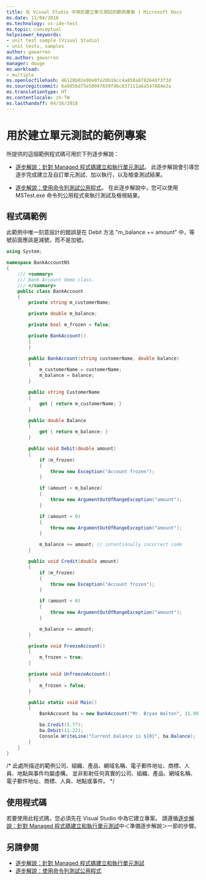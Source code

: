 ```yaml
---
title: 在 Visual Studio 中用於建立單元測試的範例專案 | Microsoft Docs
ms.date: 11/04/2016
ms.technology: vs-ide-test
ms.topic: conceptual
helpviewer_keywords:
- unit test sample [Visual Studio]
- unit tests, samples
author: gewarren
ms.author: gewarren
manager: douge
ms.workload:
- multiple
ms.openlocfilehash: 46128b02e98e8fe20b16cc4a858a8782649f3f3d
ms.sourcegitcommit: 6a9d5bd75e50947659fd6c837111a6a547884e2a
ms.translationtype: HT
ms.contentlocale: zh-TW
ms.lasthandoff: 04/16/2018
---
```

# <a name="sample-project-for-creating-unit-tests"></a>用於建立單元測試的範例專案

所提供的這個範例程式碼可用於下列逐步解說：

- [逐步解說：針對 Managed 程式碼建立和執行單元測試](../test/walkthrough-creating-and-running-unit-tests-for-managed-code.md)。 此逐步解說會引導您逐步完成建立及自訂單元測試、加以執行，以及檢查測試結果。

- [逐步解說：使用命令列測試公用程式](http://msdn.microsoft.com/Library/52c11992-9e94-4067-a4b7-59f19d69d867)。 在此逐步解說中，您可以使用 MSTest.exe 命令列公用程式來執行測試及檢視結果。

## <a name="sample-code"></a>程式碼範例

此範例中唯一刻意設計的錯誤是在 Debit 方法 "m_balance += amount" 中，等號前面應該是減號，而不是加號。

```csharp
using System;

namespace BankAccountNS
{
    /// <summary>
    /// Bank Account demo class.
    /// </summary>
    public class BankAccount
    {
        private string m_customerName;

        private double m_balance;

        private bool m_frozen = false;

        private BankAccount()
        {
        }

        public BankAccount(string customerName, double balance)
        {
            m_customerName = customerName;
            m_balance = balance;
        }

        public string CustomerName
        {
            get { return m_customerName; }
        }

        public double Balance
        {
            get { return m_balance; }
        }

        public void Debit(double amount)
        {
            if (m_frozen)
            {
                throw new Exception("Account frozen");
            }

            if (amount > m_balance)
            {
                throw new ArgumentOutOfRangeException("amount");
            }

            if (amount < 0)
            {
                throw new ArgumentOutOfRangeException("amount");
            }

            m_balance += amount; // intentionally incorrect code
        }

        public void Credit(double amount)
        {
            if (m_frozen)
            {
                throw new Exception("Account frozen");
            }

            if (amount < 0)
            {
                throw new ArgumentOutOfRangeException("amount");
            }

            m_balance += amount;
        }

        private void FreezeAccount()
        {
            m_frozen = true;
        }

        private void UnfreezeAccount()
        {
            m_frozen = false;
        }

        public static void Main()
        {
            BankAccount ba = new BankAccount("Mr. Bryan Walton", 11.99);

            ba.Credit(5.77);
            ba.Debit(11.22);
            Console.WriteLine("Current balance is ${0}", ba.Balance);
        }
    }
}
```

/* 此處所描述的範例公司、組織、產品、網域名稱、電子郵件地址、商標、人員、地點與事件均屬虛構。 並非影射任何真實的公司、組織、產品、網域名稱、電子郵件地址、商標、人員、地點或事件。 \*/

## <a name="working-with-the-code"></a>使用程式碼

若要使用此程式碼，您必須先在 Visual Studio 中為它建立專案。 請遵循[逐步解說：針對 Managed 程式碼建立和執行單元測試](../test/walkthrough-creating-and-running-unit-tests-for-managed-code.md)中＜準備逐步解說＞一節的步驟。

## <a name="see-also"></a>另請參閱

- [逐步解說：針對 Managed 程式碼建立和執行單元測試](../test/walkthrough-creating-and-running-unit-tests-for-managed-code.md)
- [逐步解說：使用命令列測試公用程式](http://msdn.microsoft.com/Library/52c11992-9e94-4067-a4b7-59f19d69d867)
